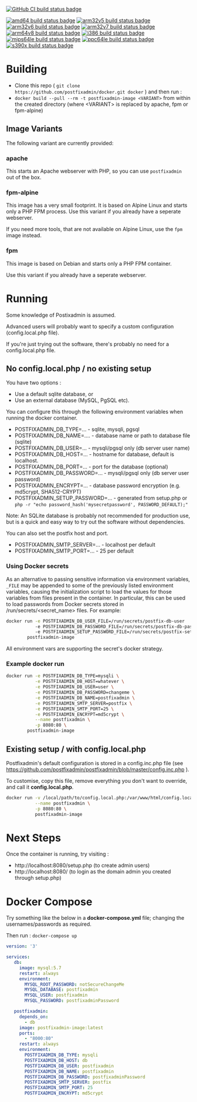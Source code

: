 [![GitHub CI build status badge](https://github.com/postfixadmin/docker/workflows/GitHub%20CI/badge.svg)](https://github.com/postfixadmin/docker/actions?query=workflow%3A%22GitHub+CI%22)
<!--[![update.sh build status badge](https://img.shields.io/jenkins/s/https/doi-janky.infosiftr.net/job/update.sh/job/postfixadmin.svg?label=Automated%20update.sh)](https://doi-janky.infosiftr.net/job/update.sh/job/postfixadmin/)-->
[![amd64 build status badge](https://img.shields.io/jenkins/s/https/doi-janky.infosiftr.net/job/multiarch/job/amd64/job/postfixadmin.svg?label=amd64)](https://doi-janky.infosiftr.net/job/multiarch/job/amd64/job/postfixadmin)
[![arm32v5 build status badge](https://img.shields.io/jenkins/s/https/doi-janky.infosiftr.net/job/multiarch/job/arm32v5/job/postfixadmin.svg?label=arm32v5)](https://doi-janky.infosiftr.net/job/multiarch/job/arm32v5/job/postfixadmin)
[![arm32v6 build status badge](https://img.shields.io/jenkins/s/https/doi-janky.infosiftr.net/job/multiarch/job/arm32v6/job/postfixadmin.svg?label=arm32v6)](https://doi-janky.infosiftr.net/job/multiarch/job/arm32v6/job/postfixadmin)
[![arm32v7 build status badge](https://img.shields.io/jenkins/s/https/doi-janky.infosiftr.net/job/multiarch/job/arm32v7/job/postfixadmin.svg?label=arm32v7)](https://doi-janky.infosiftr.net/job/multiarch/job/arm32v7/job/postfixadmin)
[![arm64v8 build status badge](https://img.shields.io/jenkins/s/https/doi-janky.infosiftr.net/job/multiarch/job/arm64v8/job/postfixadmin.svg?label=arm64v8)](https://doi-janky.infosiftr.net/job/multiarch/job/arm64v8/job/postfixadmin)
[![i386 build status badge](https://img.shields.io/jenkins/s/https/doi-janky.infosiftr.net/job/multiarch/job/i386/job/postfixadmin.svg?label=i386)](https://doi-janky.infosiftr.net/job/multiarch/job/i386/job/postfixadmin)
[![mips64le build status badge](https://img.shields.io/jenkins/s/https/doi-janky.infosiftr.net/job/multiarch/job/mips64le/job/postfixadmin.svg?label=mips64le)](https://doi-janky.infosiftr.net/job/multiarch/job/mips64le/job/postfixadmin)
[![ppc64le build status badge](https://img.shields.io/jenkins/s/https/doi-janky.infosiftr.net/job/multiarch/job/ppc64le/job/postfixadmin.svg?label=ppc64le)](https://doi-janky.infosiftr.net/job/multiarch/job/ppc64le/job/postfixadmin)
[![s390x build status badge](https://img.shields.io/jenkins/s/https/doi-janky.infosiftr.net/job/multiarch/job/s390x/job/postfixadmin.svg?label=s390x)](https://doi-janky.infosiftr.net/job/multiarch/job/s390x/job/postfixadmin)

# Building

 * Clone this repo ( `git clone https://github.com/postfixadmin/docker.git docker` ) and then run :
 * `docker build --pull --rm -t postfixadmin-image <VARIANT>` from within the created directory (where \<VARIANT\> is replaced by apache, fpm or fpm-alpine)

## Image Variants

The following variant are currently provided:

### apache

This starts an Apache webserver with PHP, so you can use `postfixadmin` out of the box.

### fpm-alpine

This image has a very small footprint. It is based on Alpine Linux and starts only a PHP FPM process. Use this variant if you already have a seperate webserver. 

If you need more tools, that are not available on Alpine Linux, use the `fpm` image instead.

### fpm

This image is based on Debian and starts only a PHP FPM container. 

Use this variant if you already have a seperate webserver.

# Running

Some knowledge of Postixadmin is assumed. 

Advanced users will probably want to specify a custom configuration (config.local.php file).

If you're just trying out the software, there's probably no need for a config.local.php file.


## No config.local.php / no existing setup

You have two options :

 * Use a default sqlite database, or
 * Use an external database (MySQL, PgSQL etc).
 
You can configure this through the following environment variables when running the docker container.

 * POSTFIXADMIN\_DB\_TYPE=...  - sqlite, mysqli, pgsql
 * POSTFIXADMIN\_DB\_NAME=.... - database name or path to database file (sqlite)
 * POSTFIXADMIN\_DB\_USER=...  - mysqli/pgsql only (db server user name)
 * POSTFIXADMIN\_DB\_HOST=...  - hostname for database, default is localhost.
 * POSTFIXADMIN\_DB\_PORT=...  - port for the database (optional)
 * POSTFIXADMIN\_DB\_PASSWORD=... - mysqli/pgsql only (db server user password)
 * POSTFIXADMIN_ENCRYPT=... - database password encryption (e.g. md5crypt, SHA512-CRYPT)
 * POSTFIXADMIN\_SETUP\_PASSWORD=... - generated from setup.php or `php -r "echo password_hash('mysecretpassword', PASSWORD_DEFAULT);"`

Note: An SQLite database is probably not recommended for production use, but is a quick and easy way to try out the software without dependencies. 

You can also set the postfix host and port.

 * POSTFIXADMIN\_SMTP\_SERVER=... - localhost per default
 * POSTFIXADMIN\_SMTP\_PORT=...   - 25 per default

### Using Docker secrets

As an alternative to passing sensitive information via environment variables, `_FILE` may be appended to some of the previously listed environment variables, causing the initialization script to load the values for those variables from files present in the container. In particular, this can be used to load passwords from Docker secrets stored in /run/secrets/<secret_name> files. For example:

```bash
docker run -e POSTFIXADMIN_DB_USER_FILE=/run/secrets/postfix-db-user
           -e POSTFIXADMIN_DB_PASSWORD_FILE=/run/secrets/postfix-db-passwd
           -e POSTFIXADMIN_SETUP_PASSWORD_FILE=/run/secrets/postfix-setup-passwd
        postfixadmin-image
```

All environment vars are supporting the secret's docker strategy.

### Example docker run

```bash
docker run -e POSTFIXADMIN_DB_TYPE=mysqli \
           -e POSTFIXADMIN_DB_HOST=whatever \
           -e POSTFIXADMIN_DB_USER=user \
           -e POSTFIXADMIN_DB_PASSWORD=changeme \
           -e POSTFIXADMIN_DB_NAME=postfixadmin \
           -e POSTFIXADMIN_SMTP_SERVER=postfix \
           -e POSTFIXADMIN_SMTP_PORT=25 \
           -e POSTFIXADMIN_ENCRYPT=md5crypt \
           --name postfixadmin \
           -p 8080:80 \
        postfixadmin-image
```


## Existing setup / with config.local.php

Postfixadmin's default configuration is stored in a config.inc.php file (see https://github.com/postfixadmin/postfixadmin/blob/master/config.inc.php ). 

To customise, copy this file, remove everything you don't want to override, and call it **config.local.php**.


```bash
docker run -v /local/path/to/config.local.php:/var/www/html/config.local.php \
           --name postfixadmin \
           -p 8080:80 \
           postfixadmin-image
```

# Next Steps

Once the container is running, try visiting :

 * http://localhost:8080/setup.php (to create admin users)
 * http://localhost:8080/ (to login as the domain admin you created through setup.php)


# Docker Compose

Try something like the below in a **docker-compose.yml** file; changing the usernames/passwords as required.

Then run : `docker-compose up`

```yaml
version: '3'

services:
   db:
     image: mysql:5.7
     restart: always
     environment:
       MYSQL_ROOT_PASSWORD: notSecureChangeMe
       MYSQL_DATABASE: postfixadmin
       MYSQL_USER: postfixadmin
       MYSQL_PASSWORD: postfixadminPassword

   postfixadmin:
     depends_on:
       - db
     image: postfixadmin-image:latest
     ports:
       - "8000:80"
     restart: always
     environment:
       POSTFIXADMIN_DB_TYPE: mysqli
       POSTFIXADMIN_DB_HOST: db
       POSTFIXADMIN_DB_USER: postfixadmin
       POSTFIXADMIN_DB_NAME: postfixadmin
       POSTFIXADMIN_DB_PASSWORD: postfixadminPassword
       POSTFIXADMIN_SMTP_SERVER: postfix
       POSTFIXADMIN_SMTP_PORT: 25
       POSTFIXADMIN_ENCRYPT: md5crypt

```
